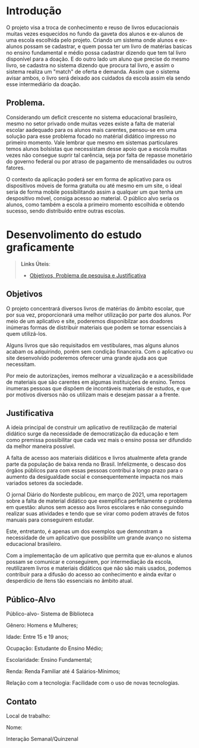# Introdução

 O projeto visa a troca de conhecimento e reuso de livros educacionais muitas vezes esquecidos no fundo da gaveta dos alunos e ex-alunos de uma escola 
 escolhida pelo projeto. Criando um sistema onde alunos e ex-alunos possam se cadastrar, e quem possa ter um livro 
 de matérias basicas no ensino fundamental e médio possa cadastrar dizendo que tem tal livro disponível para a doação. E do outro lado um aluno 
 que precise do mesmo livro, se cadastra no sistema dizendo que procura tal livro, e assim o sistema realiza um "match" de oferta e demanda. 
 Assim que o sistema avisar ambos, o livro será deixado aos cuidados da escola assim ela sendo esse intermediário da doação.

## Problema.
 Considerando um deficit crescente no sistema educacional brasileiro, mesmo no setor privado onde muitas vezes existe a falta de material 
 escolar aadequado para os alunos mais carentes, pensou-se em uma solução para esse problema focado no matérial didático impresso no primeiro momento. 
 Vale lembrar que mesmo em sistemas particulares temos alunos bolsistas que necessistam desse apoio que a escola muitas vezes não consegue
 suprir tal carência, seja por falta de repasse monetário do governo federal ou por atraso de pagamento de mensalidades ou outros fatores.

O contexto da aplicação poderá ser em forma de aplicativo para os dispositivos móveis de forma gratuíta ou até mesmo em um site, o ideal seria de forma mobile
possibilitando assim a qualquer um que tenha um despositivo móvel, consiga acesso ao material.
O público alvo seria os alunos, como também a escola a primeiro momento escolhida e obtendo sucesso, sendo distribuído entre outras escolas.

# Desenvolimento do estudo graficamente

> **Links Úteis**:
> - [Objetivos, Problema de pesquisa e Justificativa](https://medium.com/@versioparole/objetivos-problema-de-pesquisa-e-justificativa-c98c8233b9c3)

## Objetivos

O projeto concentrará diversos livros de matérias do âmbito escolar, que por sua vez, proporcionará uma melhor utilização por parte dos alunos. Por meio de um aplicativo e site, poderemos disponibilzar aos doadores inúmeras formas de distribuir materiais que podem se tornar essenciais à quem utilizá-los.

Alguns livros que são requisitados em vestibulares, mas alguns alunos acabam os adquirindo, porém sem condição financeira. Com o aplicativo ou site desenvolvido poderemos oferecer uma grande ajuda aos que necessitam.

Por meio de autorizações, iremos melhorar a vizualização e a acessibilidade de materiais que são carentes em algumas instituições de ensino. Temos inumeras pessoas que dispõem de incontáveis materiais de estudos, e que por motivos diversos não os utilizam mais e desejam passar a a frente.

## Justificativa

A ideia principal de construir um aplicativo de reutilização de material didático surge da necessidade de democratização da educação e tem como premissa possibilitar que cada vez mais o ensino possa ser difundido da melhor maneira possível. 

A falta de acesso aos materiais didáticos e livros atualmente afeta grande parte da população de baixa renda no Brasil. Infelizmente, o descaso dos órgãos públicos para com essas pessoas contribui a longo prazo para o aumento da desigualdade social e consequentemente impacta nos mais variados setores da sociedade.

O jornal Diário do Nordeste publicou, em março de 2021, uma reportagem sobre a falta de material didático que exemplifica perfeitamente o problema em questão: alunos sem acesso aos livros escolares e não conseguindo realizar suas atividades e tendo que se virar como podem através de fotos manuais para conseguirem estudar.

Este, entretanto, é apenas um dos exemplos que demonstram a necessidade de um aplicativo que possibilite um grande avanço no sistema educacional brasileiro.

Com a implementação de um aplicativo que permita que ex-alunos e alunos possam se comunicar e conseguirem, por intermediação da escola, reutilizarem livros e materiais didáticos que não são mais usados, podemos contribuir para a difusão do acesso ao conhecimento e ainda evitar o desperdício de itens tão essenciais no âmbito atual.

## Público-Alvo

Público-alvo- Sistema de Biblioteca

Gênero: Homens e Mulheres;

Idade: Entre 15 e 19 anos;

Ocupação: Estudante do Ensino Médio;

Escolaridade: Ensino Fundamental;

Renda: Renda Familiar até 4 Salários-Mínimos;

Relação com a tecnologia: Facilidade com o uso de novas tecnologias.

## Contato

Local de trabalho:

Nome:

Interação Semanal/Quinzenal

